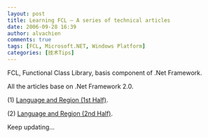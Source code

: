 ```yaml
---
layout: post
title: Learning FCL – A series of technical articles
date: 2006-09-28 16:39
author: alvachien
comments: true
tags: [FCL, Microsoft.NET, Windows Platform]
categories: [技术Tips]
---
```

FCL, Functional Class Library, basis component of .Net Framework.

All the articles base on .Net Framework 2.0.

(1) [Language and Region (1st Half)](http://blog.csdn.net/alvachien/archive/2006/09/19/1249906.aspx).

(2) [Language and Region (2nd Half)](http://blog.csdn.net/alvachien/archive/2006/09/24/1272441.aspx).

Keep updating...
